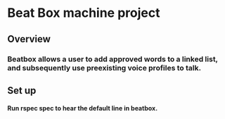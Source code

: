 # Beat Box machine project

## Overview
### Beatbox allows a user to add approved words to a linked list, and subsequently use preexisting voice profiles to talk.

## Set up
#### Run rspec spec to hear the default line in beatbox. 